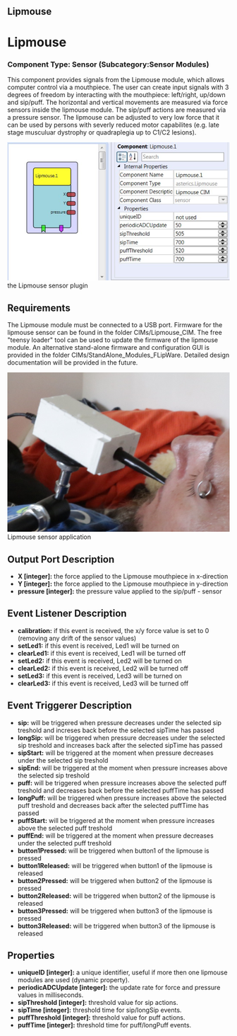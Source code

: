 ##

## Lipmouse

# Lipmouse

### Component Type: Sensor (Subcategory:Sensor Modules)

This component provides signals from the Lipmouse module, which allows computer control via a mouthpiece. The user can create input signals with 3 degrees of freedom by interacting with the mouthpiece: left/right, up/down and sip/puff. The horizontal and vertical movements are measured via force sensors inside the lipmouse module. The sip/puff actions are measured via a pressure sensor. The lipmouse can be adjusted to very low force that it can be used by persons with severly reduced motor capabilites (e.g. late stage musculuar dystrophy or quadraplegia up to C1/C2 lesions).

![Screenshot: Lipmouse plugin](./img/Lipmouse.jpg "Screenshot: Lipmouse plugin")  
the Lipmouse sensor plugin

## Requirements

The Lipmouse module must be connected to a USB port. Firmware for the lipmouse sensor can be found in the folder CIMs/Lipmouse_CIM. The free "teensy loader" tool can be used to update the firmware of the lipmouse module. An alternative stand-alone firmware and configuration GUI is provided in the folder CIMs/StandAlone_Modules_FLipWare. Detailed design documentation will be provided in the future.

![Lipmouse sensor application](./img/LipmouseApplication.jpg "Lipmouse sensor application")  
Lipmouse sensor application

## Output Port Description

- **X \[integer\]:** the force applied to the Lipmouse mouthpiece in x-direction
- **Y \[integer\]:** the force applied to the Lipmouse mouthpiece in y-direction
- **pressure \[integer\]:** the pressure value applied to the sip/puff - sensor

## Event Listener Description

- **calibration:** if this event is received, the x/y force value is set to 0 (removing any drift of the sensor values)
- **setLed1:** if this event is received, Led1 will be turned on
- **clearLed1:** if this event is received, Led1 will be turned off
- **setLed2:** if this event is received, Led2 will be turned on
- **clearLed2:** if this event is received, Led2 will be turned off
- **setLed3:** if this event is received, Led3 will be turned on
- **clearLed3:** if this event is received, Led3 will be turned off

## Event Triggerer Description

- **sip:** will be triggered when pressure decreases under the selected sip treshold and increses back before the selected sipTime has passed
- **longSip:** will be triggered when pressure decreases under the selected sip treshold and increases back after the selected sipTime has passed
- **sipStart:** will be triggered at the moment when pressure decreases under the selected sip treshold
- **sipEnd:** will be triggered at the moment when pressure increases above the selected sip treshold
- **puff:** will be triggered when pressure increases above the selected puff treshold and decreases back before the selected puffTime has passed
- **longPuff:** will be triggered when pressure increases above the selected puff treshold and decreases back after the selected puffTime has passed
- **puffStart:** will be triggered at the moment when pressure increases above the selected puff treshold
- **puffEnd:** will be triggered at the moment when pressure decreases under the selected puff treshold
- **button1Pressed:** will be triggered when button1 of the lipmouse is pressed
- **button1Released:** will be triggered when button1 of the lipmouse is released
- **button2Pressed:** will be triggered when button2 of the lipmouse is pressed
- **button2Released:** will be triggered when button2 of the lipmouse is released
- **button3Pressed:** will be triggered when button3 of the lipmouse is pressed
- **button3Released:** will be triggered when button3 of the lipmouse is released

## Properties

- **uniqueID \[integer\]:** a unique identifier, useful if more then one lipmouse modules are used (dynamic property).
- **periodicADCUpdate \[integer\]:** the update rate for force and pressure values in milliseconds.
- **sipThreshold \[integer\]:** threshold value for sip actions.
- **sipTime \[integer\]:** threshold time for sip/longSip events.
- **puffThreshold \[integer\]:** threshold value for puff actions.
- **puffTime \[integer\]:** threshold time for puff/longPuff events.
